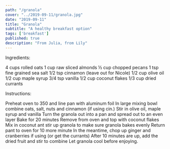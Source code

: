 ```yaml
---
path: "/granola"
cover: "../2019-09-11/granola.jpg"
date: "2019-09-11"
title: "Granola"
subtitle: "A healthy breakfast option"
tags: ['breakfast']
published: true
description: "From Julia, from Lily"
---
```


Ingredients:

4 cups rolled oats
1 cup raw sliced almonds
½ cup chopped pecans
1 tsp fine grained sea salt
1/2 tsp cinnamon (leave out for Nicole)
1/2 cup olive oil
1/2 cup maple syrup
3/4 tsp vanilla
1/2 cup coconut flakes 1/3 cup dried currants 

Instructions:

Preheat oven to 350 and line pan with aluminum foil
In large mixing bowl combine oats, salt, nuts and cinnamon (if using cin.)
Stir in olive oil, maple syrup and vanilla
Turn the granola out into a pan and spread out to an even layer
Bake for 20 minutes
Remove from oven and top with coconut flakes
Mix in coconut ant stir up granola to make sure granola bakes evenly
Return pant to oven for 10 more minute
In the meantime, chop up ginger and cranberries if using (or get the currants)
After 10 minutes are up, add the dried fruit and stir to combine
Let granola cool before enjoying.